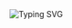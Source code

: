 <img src="https://readme-typing-svg.demolab.com?font=fira+code&size=30&pause=1000&color=F73F3F&width=435&lines=SevenDeadlySins" alt="Typing SVG" />
